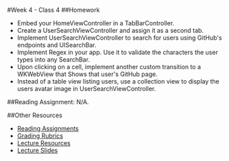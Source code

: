 #Week 4 - Class 4
##Homework
* Embed your HomeViewController in a TabBarController.  
* Create a UserSearchViewController and assign it as a second tab.  
* Implement UserSearchViewController to search for users using GitHub's endpoints and UISearchBar.  
* Implement Regex in your app. Use it to validate the characters the user types into any SearchBar.  
* Upon clicking on a cell, implement another custom transition to a WKWebView that Shows that user's GitHub page.   
* Instead of a table view listing users, use a collection view to display the users avatar image in UserSearchViewController. 

##Reading Assignment:
N/A.

##Other Resources
* [Reading Assignments](../../Resources/ra-grading-standard/)
* [Grading Rubrics](../../Resources/)
* [Lecture Resources](lecture/)
* [Lecture Slides](https://www.icloud.com/keynote/000WS5NknuZhbyF90fq6X7z_Q#Week4_Day4)
